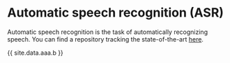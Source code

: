 # Automatic speech recognition (ASR)

Automatic speech recognition is the task of automatically recognizing speech. You 
can find a repository tracking the state-of-the-art [here](https://github.com/syhw/wer_are_we).

{{ site.data.aaa.b }}
